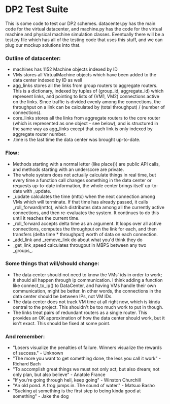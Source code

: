 # DP2 Test Suite
This is some code to test our DP2 schemes. datacenter.py has the main code for
the virtual datacenter, and machine.py has the code for the virtual machine and
physical machine simulation classes. Eventually there will be a test.py file
which has all of the testing code that uses this stuff, and we can plug our
mockup solutions into that.

### Outline of datacenter:
 - machines has 1152 Machine objects indexed by ID 
 - VMs stores all VirtualMachine objects which have been added to the data
center indexed by ID as well
 - agg\_links stores all the links from group routers to aggregate routers. This
is a dictionary, indexed by tuples of (group\_id, aggregate\_id) which represent
links, and pointing to lists of (VM1, VM2) connections active on the links.
Since traffic is divided evenly among the connections, the throughput on a link
can be calculated by (total throughput) / (number of connections).
 - core\_links stores all the links from aggregate routers to the core router
(which is represented as one object - see below), and is structured in the same
way as agg\_links except that each link is only indexed by aggregate router
number.
 - .time is the last time the data center was brought up-to-date.
 
### Flow:
 - Methods starting with a normal letter (like place()) are public API calls,
and methods starting with an underscore are private. 
 - The whole system does not actually calculate things in real time, but every
time a function call changes something in the data center or requests
up-to-date information, the whole center brings itself up-to-date with \_update.
 - \_update calculates the time (mttc) when the next connection among VMs which
will terminate. If that time has already passed, it calls \_roll\_forward(mttc),
which distributes data among all the currently active connections, and then
re-evaluates the system. It continues to do this until it reaches the current
time.
 - \_roll\_forward accepts delta time as an argument. It loops over all active
connections, computes the throughput on the link for each, and then transfers
(delta time * throughput) worth of data on each connection.
 - \_add\_link and \_remove\_link do about what you'd think they do
 - \_get\_link\_speed calculates througput in MBPS between any two \_groups\_.

### Some things that will/should change:
 - The data center should not need to know the VMs' ids in order to work; it
   should all happen through ip communication. I think adding a function like
connect\_to\_ip() to DataCenter, and having VMs handle their own communication,
might be better. In other words, the connections in the data center should be
between IPs, not VM IDs.
 - The data center does not track VM time at all right now, which is kinda central to the project. This shouldn't be too much work to put in though.
 - The links treat pairs of redundant routers as a single router. This provides
an OK approximation of how the data center should work, but it isn't exact. This
should be fixed at some point.

### And remember:
- "Losers visualize the penalties of failure. Winners visualize the rewards of
success." - Unknown
- "The more you want to get something done, the less you call it work" - Richard
Bach
- "To accomplish great things we must not only act, but also dream; not only
plan, but also believe" - Anatole France
- "If you're going through hell, keep going" - Winston Churchill
- "An old pond. A frog jumps in. The sound of water." - Matsuo Basho
- "Sucking at something is the first step to being kinda good at something" - Jake the dog
